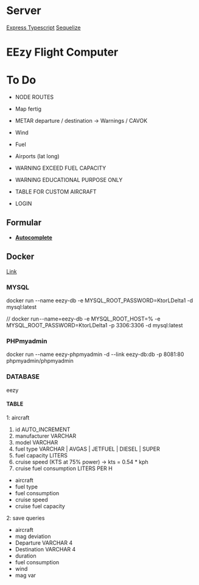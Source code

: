 # Server

[Express Typescript](https://blog.logrocket.com/how-to-set-up-node-typescript-express/)
[Sequelize](https://sequelize.org/docs/v6/getting-started/)

# EEzy Flight Computer

# To Do

- NODE ROUTES

- Map fertig
- METAR departure / destination -> Warnings / CAVOK
- Wind
- Fuel
- Airports (lat long)
- WARNING EXCEED FUEL CAPACITY
- WARNING EDUCATIONAL PURPOSE ONLY

- TABLE FOR CUSTOM AIRCRAFT
- LOGIN

## Formular

- [**Autocomplete**](https://mui.com/material-ui/react-autocomplete/)

## Docker

[Link](https://migueldoctor.medium.com/run-mysql-phpmyadmin-locally-in-3-steps-using-docker-74eb735fa1fc)

### MYSQL

docker run --name eezy-db -e MYSQL_ROOT_PASSWORD=KtorLDelta1 -d mysql:latest

// docker run --name=eezy-db -e MYSQL_ROOT_HOST=% -e MYSQL_ROOT_PASSWORD=KtorLDelta1 -p 3306:3306 -d mysql:latest

### PHPmyadmin

docker run --name eezy-phpmyadmin -d --link eezy-db:db -p 8081:80 phpmyadmin/phpmyadmin

### DATABASE

eezy

#### TABLE

1: aircraft

1. id AUTO_INCREMENT
2. manufacturer VARCHAR
3. model VARCHAR
4. fuel type VARCHAR | AVGAS | JETFUEL | DIESEL | SUPER
5. fuel capacity LITERS
6. cruise speed (KTS at 75% power) -> kts = 0.54 \* kph
7. cruise fuel consumption LITERS PER H

- aircraft
- fuel type
- fuel consumption
- cruise speed
- cruise fuel capacity

2: save queries

- aircraft
- mag deviation
- Departure VARCHAR 4
- Destination VARCHAR 4
- duration
- fuel consumption
- wind
- mag var
